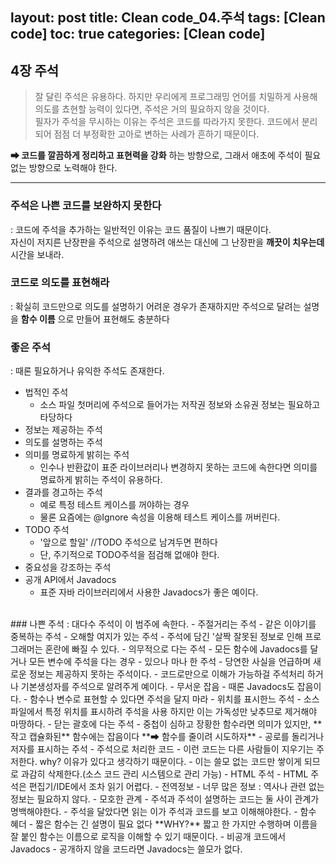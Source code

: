 layout: post
title: Clean code_04.주석
tags: [Clean code]
toc:  true
categories: [Clean code]
---
## 4장 주석
> 잘 달린 주석은 유용하다. 하지만 우리에게 프로그래밍 언어를 치밀하게 사용해 의도를 쵸현할 능력이 있다면, 주석은 거의 필요하지 않을 것이다.<br>
필자가 주석을 무시하는 이유는 주석은 코드를 따라가지 못한다. 코드에서 분리되어 점점 더 부정확한 고아로 변하는 사례가 흔하기 때문이다.

**➡ 코드를 깔끔하게 정리하고 표현력을 강화** 하는 방향으로, 그래서 애초에 주석이 필요 없는 방향으로 노력해야 한다.

<hr/>

### 주석은 나쁜 코드를 보완하지 못한다
: 코드에 주석을 추가하는 일반적인 이유는 코드 품질이 나쁘기 때문이다.<br>
자신이 저지른 난장판을 주석으로 설명하려 애쓰는 대신에 그 난장판을 **깨끗이 치우는데** 시간을 보내라.

### 코드로 의도를 표현해라
: 확실히 코드만으로 의도를 설명하기 어려운 경우가 존재하지만 주석으로 달려는 설명을 **함수 이름** 으로 만들어 표현해도 충분하다

### 좋은 주석
: 때론 필요하거나 유익한 주석도 존재한다.
- 법적인 주석
  - 소스 파일 첫머리에 주석으로 들어가는 저작권 정보와 소유권 정보는 필요하고 타당하다
- 정보는 제공하는 주석
- 의도를 설명하는 주석
- 의미를 명료하게 밝히는 주석
  - 인수나 반환값이 표준 라이브러리나 변경하지 못하는 코드에 속한다면 의미를 명료하게 밝히는 주석이 유용하다.
- 결과를 경고하는 주석
  - 예로 특정 테스트 케이스를 꺼야하는 경우
  - 물론 요즘에는 @Ignore 속성을 이용해 테스트 케이스를 꺼버린다.
- TODO 주석
  - '앞으로 할일' //TODO 주석으로 남겨두면 편하다
  - 단, 주기적으로 TODO주석을 점검해 없애야 한다.
- 중요성을 강조하는 주석
- 공개 API에서 Javadocs
  - 표준 자바 라이브러리에서 사용한 Javadocs가 좋은 예이다.
<br>
### 나쁜 주석
: 대다수 주석이 이 범주에 속한다.
- 주절거리는 주석
- 같은 이야기를 중복하는 주석
- 오해할 여지가 있는 주석
  - 주석에 담긴 '살짝 잘못된 정보로 인해 프로그래머는 혼란에 빠질 수 있다.
- 의무적으로 다는 주석
  - 모든 함수에 Javadocs를 달거나 모든 변수에 주석을 다는 경우
- 있으나 마나 한 주석
  - 당연한 사실을 언급하며 새로운 정보는 제공하지 못하는 주석이다.
  - 코드로만으로 이해가 가능하걸 주석처리 하거나 기본생성자를 주석으로 알려주게 예이다.
- 무서운 잡음
    - 때론 Javadocs도 잡음이다.
- 함수나 변수로 표현할 수 있다면 주석을 달지 마라
- 위치를 표시한느 주석
  - 소스파일에서 특정 위치를 표시하려 주석을 사용 하지만 이는 가독성만 낮추므로 제거해야 마땅하다.
- 닫는 괄호에 다는 주석
  - 중첩이 심하고 장황한 함수라면 의미가 있지만, **작고 캡슐화된** 함수에는 잡음이다
  **➡ 함수를 줄이려 시도하자**
- 공로를 돌리거나 저자를 표시하는 주석
- 주석으로 처리한 코드
  - 이런 코드는 다른 사람들이 지우기는 주저한다. why? 이유가 있다고 생각하기 때문이다.
  - 이는 쓸모 없는 코드만 쌓이게 되므로 과감히 삭제한다.(소스 코드 관리 시스템으로 관리 가능)
- HTML 주석
  - HTML 주석은 편집기/IDE에서 조차 읽기 어렵다.
- 전역정보
- 너무 많은 정보 : 역사나 관련 없는 정보는 필요하지 않다.
- 모호한 관계
  - 주석과 주석이 설명하는 코드는 둘 사이 관계가 명백해야한다.
  - 주석을 달았다면 읽는 이가 주석과 코드를 보고 이해해야한다.
- 함수 혜더
  - 짧은 함수는 긴 설명이 필요 없다 **WHY?** 짧고 한 가지만 수행하며 이름을 잘 붙인 함수는 이름으로 로직을 이해할 수 있기 때문이다.
- 비공개 코드에서 Javadocs
  - 공개하지 않을 코드라면 Javadocs는 쓸모가 없다.
<br>
